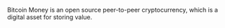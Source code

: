 Bitcoin Money is an open source peer-to-peer cryptocurrency, which is a digital asset for storing value.
